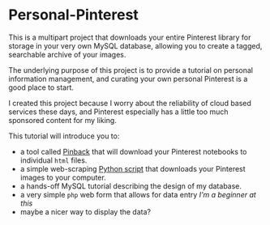 # Personal-Pinterest

This is a multipart project that downloads your entire Pinterest library for storage in your very own MySQL database, allowing you to create a tagged, searchable archive of your images.

The underlying purpose of this project is to provide a tutorial on personal information management, and curating your own personal Pinterest is a good place to start.

I created this project because I worry about the reliability of cloud based services these days, and Pinterest especially has a little too much sponsored content for my liking. 

This tutorial will introduce you to:

- a tool called [Pinback](http://www.pinback.it/) that will download your Pinterest notebooks to individual `html` files.
- a simple web-scraping [Python script](personal-pinterest.ipynb) that downloads your Pinterest images to your computer.
- a hands-off MySQL tutorial describing the design of my database.
- a very simple `php` web form that allows for data entry *I’m a beginner at this*
- maybe a nicer way to display the data?

